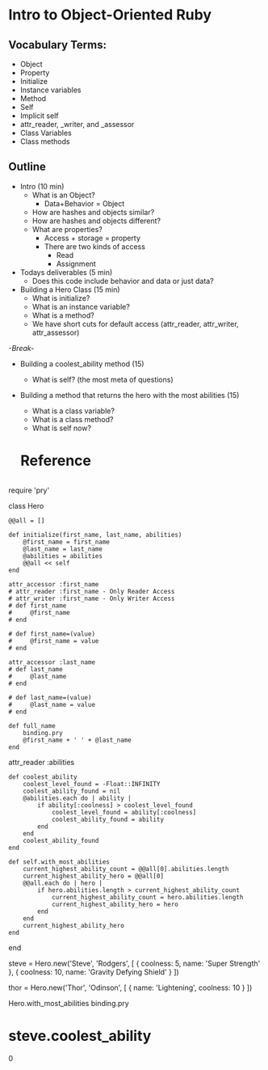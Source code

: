 # Intro to Object-Oriented Ruby

## Vocabulary Terms:

- Object
- Property
- Initialize
- Instance variables
- Method
- Self
- Implicit self
- attr_reader, _writer, and _assessor
- Class Variables
- Class methods



## Outline

- Intro (10 min)
  - What is an Object?
    - Data+Behavior = Object
  - How are hashes and objects similar?
  - How are hashes and objects different?
  - What are properties?
    - Access + storage = property
    - There are two kinds of access
      - Read
      - Assignment
- Todays deliverables (5 min)
  - Does this code include behavior and data or just data?
- Building a Hero Class (15 min)
  - What is initialize?
  - What is an instance variable?
  - What is a method?
  - We have short cuts for default access (attr_reader, attr_writer, attr_assessor) 

*-Break-*

- Building a coolest_ability method (15)
  - What is self? (the most meta of questions)
- Building a method that returns the hero with the most abilities (15)
  - What is a class variable?
  - What is a class method?
  - What is self now?


  # Reference
  ```
require 'pry'

class Hero 

    @@all = []

    def initialize(first_name, last_name, abilities) 
        @first_name = first_name
        @last_name = last_name
        @abilities = abilities
        @@all << self
    end

    attr_accessor :first_name
    # attr_reader :first_name - Only Reader Access
    # attr_writer :first_name - Only Writer Access
    # def first_name
    #     @first_name
    # end

    # def first_name=(value)
    #     @first_name = value
    # end

    attr_accessor :last_name
    # def last_name
    #     @last_name
    # end

    # def last_name=(value)
    #     @last_name = value
    # end

    def full_name
        binding.pry
        @first_name + ' ' + @last_name
    end

   attr_reader :abilities

    def coolest_ability
        coolest_level_found = -Float::INFINITY
        coolest_ability_found = nil
        @abilities.each do | ability |
            if ability[:coolness] > coolest_level_found 
                coolest_level_found = ability[:coolness]
                coolest_ability_found = ability
            end
        end
        coolest_ability_found
    end

    def self.with_most_abilities
        current_highest_ability_count = @@all[0].abilities.length
        current_highest_ability_hero = @@all[0]
        @@all.each do | hero |
            if hero.abilities.length > current_highest_ability_count
                current_highest_ability_count = hero.abilities.length
                current_highest_ability_hero = hero
            end
        end
        current_highest_ability_hero
    end
end

steve = Hero.new('Steve', 'Rodgers', [
    {
        coolness: 5,
        name: 'Super Strength'
    },
    {
        coolness: 10,
        name: 'Gravity Defying Shield'
    }
])



thor = Hero.new('Thor', 'Odinson', [
    {
        name: 'Lightening',
        coolness: 10
    }
])

Hero.with_most_abilities
binding.pry
# steve.coolest_ability
0
  ```